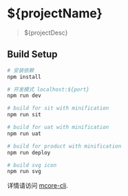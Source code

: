 # ${projectName}

> ${projectDesc}

## Build Setup

``` bash
# 安装依赖
npm install

# 开发模式 localhost:${port}
npm run dev

# build for sit with minification
npm run sit

# build for uat with minification
npm run uat

# build for product with minification
npm run deploy

# build svg icon
npm run svg

```

详情请访问 [mcore-cli](https://github.com/vfasky/mcore-cli).
